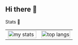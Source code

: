 ## Hi there 👋
Stats 👋
<table>
  <tr>
    <td width="50%">
      <img alt="my stats" width="100%" src="https://github-readme-stats.vercel.app/api?username=Juraj0101&show_icons=true&show=reviews,prs_merged,prs_merged_percentage&theme=radical"/>
    </td>
    <td width="50%">
      <img alt="top langs" width="100%" src="https://github-readme-stats.vercel.app/api/top-langs/?username=Juraj0101&layout=compact&langs_count=6&theme=radical"/>
    </td>
  </tr>
</table>
